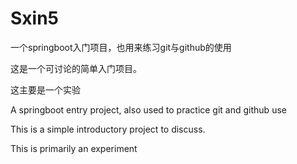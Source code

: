 # Sxin5
一个springboot入门项目，也用来练习git与github的使用 

这是一个可讨论的简单入门项目。

这主要是一个实验

A springboot entry project, also used to practice git and github use

This is a simple introductory project to discuss.

This is primarily an experiment
